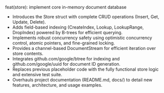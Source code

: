feat(store): implement core in-memory document database

- Introduces the Store struct with complete CRUD operations (Insert, Get, Update, Delete).
- Adds field-based indexing (CreateIndex, Lookup, LookupRange, DropIndex) powered by B-trees for efficient querying.
- Implements robust concurrency safety using optimistic concurrency control, atomic pointers, and fine-grained locking.
- Provides a channel-based DocumentStream for efficient iteration over store contents.
- Integrates github.com/google/btree for indexing and github.com/google/uuid for document ID generation.
- Replaces previous placeholder code with the fully functional store logic and extensive test suite.
- Overhauls project documentation (README.md, docs/) to detail new features, architecture, and usage examples.